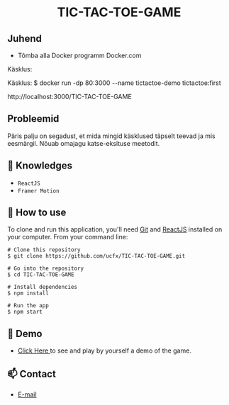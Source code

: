 <h1 align="center">TIC-TAC-TOE-GAME</h1>

## Juhend
* Tõmba alla Docker programm Docker.com

Käsklus:

Käsklus:
$ docker run -dp 80:3000 --name tictactoe-demo tictactoe:first

http://localhost:3000/TIC-TAC-TOE-GAME

## Probleemid
Päris palju on segadust, et mida mingid käsklused täpselt teevad ja mis eesmärgil. Nõuab omajagu katse-eksituse meetodit.

## :rocket: Knowledges
 - `ReactJS`
 - `Framer Motion`

## :book: How to use
To clone and run this application, you'll need [Git](https://git-scm.com/downloads) and [ReactJS](https://react.dev/) installed on your computer. From your command line:

```
# Clone this repository
$ git clone https://github.com/ucfx/TIC-TAC-TOE-GAME.git

# Go into the repository
$ cd TIC-TAC-TOE-GAME

# Install dependencies
$ npm install

# Run the app
$ npm start
```
## :link: Demo
  - <a target="_blank" href="https://ucfx.github.io/TIC-TAC-TOE-GAME/"> Click Here </a> to see and play by yourself a demo of the game.

## :mailbox: Contact
  - <a target="_blank" href="mailto:ucefhammadi@gmail.com">E-mail</a>
